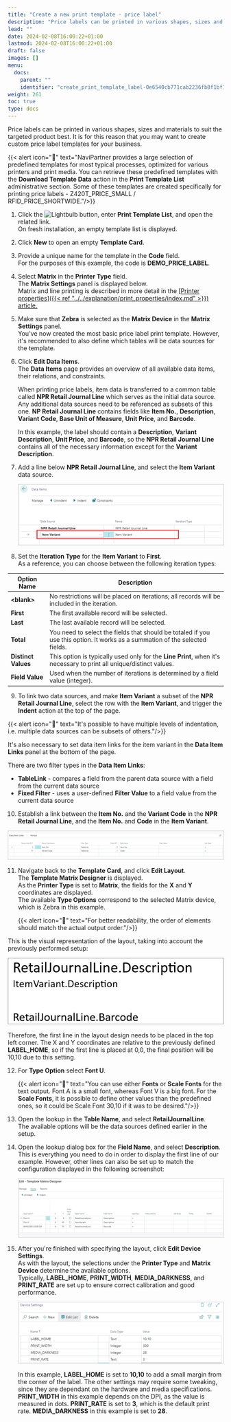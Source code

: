 ```yaml
---
title: "Create a new print template - price label"
description: "Price labels can be printed in various shapes, sizes and materials to suit the targeted product best. It is for this reason that you may want to create custom price label templates for your business. "
lead: ""
date: 2024-02-08T16:00:22+01:00
lastmod: 2024-02-08T16:00:22+01:00
draft: false
images: []
menu:
  docs:
    parent: ""
    identifier: "create_print_template_label-0e6540cb771cab2236fb8f1bf1abb44f"
weight: 261
toc: true
type: docs
---
```


Price labels can be printed in various shapes, sizes and materials to suit the targeted product best. It is for this reason that you may want to create custom price label templates for your business. 

  {{< alert icon="📝" text="NaviPartner provides a large selection of predefined templates for most typical processes, optimized for various printers and print media. You can retrieve these predefined templates with the <b>Download Template Data</b> action in the <b>Print Template List</b> administrative section. Some of these templates are created specifically for printing price labels - Z420T_PRICE_SMALL / RFID_PRICE_SHORTWIDE."/>}}

1. Click the ![Lightbulb](Lightbulb_icon.PNG) button, enter **Print Template List**, and open the related link.    
   On fresh installation, an empty template list is displayed.
2. Click **New** to open an empty **Template Card**.
3. Provide a unique name for the template in the **Code** field.       
   For the purposes of this example, the code is **DEMO_PRICE_LABEL**.
4. Select **Matrix** in the **Printer Type** field.      
   The **Matrix Settings** panel is displayed below.     
   Matrix and line printing is described in more detail in the [<ins>Printer properties<ins>]({{< ref "../../explanation/print_properties/index.md" >}}) article.
5. Make sure that **Zebra** is selected as the **Matrix Device** in the **Matrix Settings** panel.    
   You've now created the most basic price label print template. However, it's recommended to also define which tables will be data sources for the template. 
6. Click **Edit Data Items**.     
   The **Data Items** page provides an overview of all available data items, their relations, and constraints.      

   When printing price labels, item data is transferred to a common table called **NPR Retail Journal Line** which serves as the initial data source. Any additional data sources need to be referenced as subsets of this one. **NP Retail Journal Line** contains fields like **Item No.**, **Description**, **Variant Code**, **Base Unit of Measure**, **Unit Price**, and **Barcode**.

   In this example, the label should contain a **Description**, **Variant Description**, **Unit Price**, and **Barcode**, so the **NPR Retail Journal Line** contains all of the necessary information except for the **Variant Description**.

7. Add a line below **NPR Retail Journal Line**, and select the **Item Variant** data source.

   ![data_source_variant](Images/data_source_variant.PNG)

8. Set the **Iteration Type** for the **Item Variant** to **First**.       
   As a reference, you can choose between the following iteration types:    

| Option Name      | Description |
| ----------- | ----------- |
| **\<blank>** | No restrictions will be placed on iterations; all records will be included in the iteration. |
| **First** | The first available record will be selected. |
| **Last** | The last available record will be selected. |
| **Total** | You need to select the fields that should be totaled if you use this option. It works as a summation of the selected fields. | 
| **Distinct Values** | This option is typically used only for the **Line Print**, when it's necessary to print all unique/distinct values. |
| **Field Value** | Used when the number of iterations is determined by a field value (integer). |

9.  To link two data sources, and make **Item Variant** a subset of the **NPR Retail Journal Line**, select the row with the **Item Variant**, and trigger the **Indent** action at the top of the page.     
   
   {{< alert icon="📝" text="It's possible to have multiple levels of indentation, i.e. multiple data sources can be subsets of others."/>}}

   It's also necessary to set data item links for the item variant in the **Data Item Links** panel at the bottom of the page. 

   There are two filter types in the **Data Item Links**:

   - **TableLink** - compares a field from the parent data source with a field from the current data source 
   - **Fixed Filter** - uses a user-defined **Filter Value** to a field value from the current data source

10. Establish a link between the **Item No.** and the **Variant Code** in the **NPR Retail Journal Line**, and the **Item No.** and **Code** in the **Item Variant**.

   ![data_item_links](Images/data_item_links.PNG)

11. Navigate back to the **Template Card**, and click **Edit Layout**.      
    The **Template Matrix Designer** is displayed.      
    As the **Printer Type** is set to **Matrix**, the fields for the **X** and **Y** coordinates are displayed.    
    The available **Type Options** correspond to the selected Matrix device, which is Zebra in this example.

    {{< alert icon="📝" text="For better readability, the order of elements should match the actual output order."/>}}

   This is the visual representation of the layout, taking into account the previously performed setup: 

  ![print_template_layout](Images/print_template_layout.PNG)

   Therefore, the first line in the layout design needs to be placed in the top left corner. The X and Y coordinates are relative to the previously defined **LABEL_HOME**, so if the first line is placed at 0,0, the final position will be 10,10 due to this setting. 

12. For **Type Option** select **Font U**.

    {{< alert icon="📝" text="You can use either <b>Fonts</b> or <b>Scale Fonts</b> for the text output. Font A is a small font, whereas Font V is a big font. For the <b>Scale Fonts</b>, it is possible to define other values than the predefined ones, so it could be Scale Font 30,10 if it was to be desired."/>}}

13. Open the lookup in the **Table Name**, and select **RetailJournalLine**.    
    The available options will be the data sources defined earlier in the setup.
14. Open the lookup dialog box for the **Field Name**, and select **Description**.     
    This is everything you need to do in order to display the first line of our example. However, other lines can also be set up to match the configuration displayed in the following screenshot: 

    ![template_matrix](Images/template_matrix.PNG)

15. After you're finished with specifying the layout, click **Edit Device Settings**.   
    As with the layout, the selections under the **Printer Type** and **Matrix Device** determine the available options.     
    Typically, **LABEL_HOME**, **PRINT_WIDTH**, **MEDIA_DARKNESS**, and **PRINT_RATE** are set up to ensure correct calibration and good performance. 

    ![device_settings](Images/device_settings.PNG)

    In this example, **LABEL_HOME** is set to **10,10** to add a small margin from the corner of the label. The other settings may require some tweaking, since they are dependant on the hardware and media specifications. **PRINT_WIDTH** in this example depends on the DPI, as the value is measured in dots. **PRINT_RATE** is set to **3**, which is the default print rate. **MEDIA_DARKNESS** in this example is set to **28**.